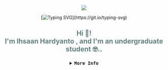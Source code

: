 <div align="center">

<img src="https://cdn.discordapp.com/attachments/1059270404616757258/1165261399832936528/corpse-corpse-husband.gif?ex=6546353f&is=6533c03f&hm=7b9090df1e9cc3c0f3c5bc99baabac9fc518abd93a42ac3d6191f3683227842e&width=2249&height=750"/>

[![Typing SVG](https://readme-typing-svg.herokuapp.com?font=Poppins&weight=700&pause=1000&color=638182&center=true&vCenter=true&random=false&width=435&height=45&lines=Welcome+%F0%9F%98%8A!!)](https://git.io/typing-svg)


<div>
<h2 align="center" style="color: #638182FF";>Hi 👋! <br>I'm Ihsaan Hardyanto , and I'm an undergraduate student 🤓..</h2>

###
<details>
<summary><samp><b>More Info</b></samp></summary>
<br>
<div align="center">
  <img src="https://streak-stats.demolab.com?user=ihsaanhardyanto&locale=en&mode=daily&theme=tokyonight&hide_border=false&border_radius=5" height="150" alt="streak graph"  />
</div>

##

<img align="right" height="150" src="https://cdn.discordapp.com/attachments/1059270404616757258/1165318293620523188/download.gif?ex=65466a3b&is=6533f53b&hm=e0868d4c027d08eb735fcf8a7694a8705008f5e444e2a11be5075ee5796463c2&"  />

###

<h3 align="left">I code with</h3>

###

<div align="left">
  <img src="https://cdn.jsdelivr.net/gh/devicons/devicon/icons/javascript/javascript-original.svg" height="30" alt="javascript logo"  />
  <img width="12" />
  <img src="https://cdn.jsdelivr.net/gh/devicons/devicon/icons/typescript/typescript-original.svg" height="30" alt="typescript logo"  />
  <img width="12" />
  <img src="https://cdn.simpleicons.org/tailwindcss/06B6D4" height="30" alt="tailwindcss logo"  />
  <img width="12" />
  <img src="https://cdn.simpleicons.org/nextdotjs/000000" height="30" alt="nextjs logo"  />
  <img width="12" />
  <img src="https://cdn.jsdelivr.net/gh/devicons/devicon/icons/react/react-original.svg" height="30" alt="react logo"  />
  <img width="12" />
  <img src="https://cdn.jsdelivr.net/gh/devicons/devicon/icons/html5/html5-original.svg" height="30" alt="html5 logo"  />
  <img width="12" />
  <img src="https://cdn.jsdelivr.net/gh/devicons/devicon/icons/css3/css3-original.svg" height="30" alt="css3 logo"  />
  <img width="12" />
  <img src="https://cdn.jsdelivr.net/gh/devicons/devicon/icons/figma/figma-original.svg" height="30" alt="figma logo"  />
  <img width="12" />
  <img src="https://cdn.jsdelivr.net/gh/devicons/devicon/icons/c/c-original.svg" height="30" alt="c logo"  />
</div>


###

<h3 align="left">Connect with me</h3>

###

<div align="left">
  <a href="ihsaan.hardyanto@gmail.com" target="_blank">
    <img src="https://img.shields.io/static/v1?message=Gmail&logo=gmail&label=&color=D14836&logoColor=white&labelColor=&style=for-the-badge" height="35" alt="gmail logo"  />
  </a>
  <a href="https://www.linkedin.com/in/ihsaan-h-88bb72253/" target="_blank">
    <img src="https://img.shields.io/static/v1?message=LinkedIn&logo=linkedin&label=&color=0077B5&logoColor=white&labelColor=&style=for-the-badge" height="35" alt="linkedin logo"  />
  </a>
  <a href="https://www.instagram.com/54.hnn" target="_blank">
    <img src="https://img.shields.io/static/v1?message=Instagram&logo=instagram&label=&color=E4405F&logoColor=white&labelColor=&style=for-the-badge" height="35" alt="instagram logo"  />
  </a>
  <a href="https://discord.com/users/827129798040092693" target="_blank">
    <img src="https://img.shields.io/static/v1?message=Discord&logo=discord&label=&color=7289DA&logoColor=white&labelColor=&style=for-the-badge" height="35" alt="discord logo"  />
  </a>
</div>

###

##

<br clear="both">

###

<img src="https://raw.githubusercontent.com/ihsaanhardyanto/ihsaanhardyanto/output/snake.svg" alt="Snake animation" />

###